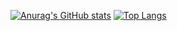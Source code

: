 [![Anurag's GitHub stats](https://github-readme-stats.vercel.app/api?username=franktronics&show_icons=true&theme=github_dark&include_all_commits=true&count_private=true)](https://github.com/anuraghazra/github-readme-stats)
[![Top Langs](https://github-readme-stats.vercel.app/api/top-langs/?username=franktronics&layout=compact&theme=github_dark)](https://github.com/anuraghazra/github-readme-stats)
